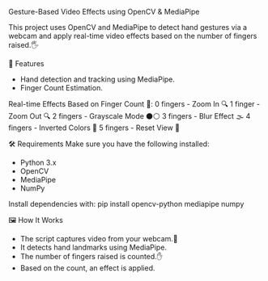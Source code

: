 Gesture-Based Video Effects using OpenCV & MediaPipe

This project uses OpenCV and MediaPipe to detect hand gestures via a webcam and apply real-time video effects based on the number of fingers raised.🖐️

📌 Features 
- Hand detection and tracking using MediaPipe. 
- Finger Count Estimation.

Real-time Effects Based on Finger Count 🎥: 
0 fingers - Zoom In 🔍 
1 finger - Zoom Out 🔍 
2 fingers - Grayscale Mode ⚫⚪ 
3 fingers - Blur Effect 🌫️ 
4 fingers - Inverted Colors 🎨 
5 fingers - Reset View 🔄

🛠️ Requirements 
Make sure you have the following installed: 
- Python 3.x 
- OpenCV 
- MediaPipe 
- NumPy

Install dependencies with: 
pip install opencv-python mediapipe numpy

🖼️ How It Works 
- The script captures video from your webcam.🎥 
- It detects hand landmarks using MediaPipe. 
- The number of fingers raised is counted.✋ 
- Based on the count, an effect is applied.
